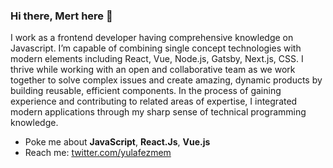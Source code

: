 ### Hi there, Mert here 👋

I work as a frontend developer having comprehensive knowledge on Javascript. I’m capable of combining single concept technologies with modern elements including React, Vue, Node.js, Gatsby, Next.js, CSS. I thrive while working with an open and collaborative team as we work together to solve complex issues and create amazing, dynamic products by building reusable, efficient components. In the process of gaining experience and contributing to related areas of expertise, I integrated modern applications through my sharp sense of technical programming knowledge.

- Poke me about **JavaScript**, **React.Js**, **Vue.js**
- Reach me: [twitter.com/yulafezmem](https://twitter.com/yulafezmem)
